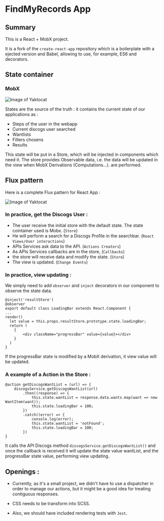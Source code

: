# FindMyRecords App

## Summary

This is a React + MobX project.

It is a fork of the `create-react-app` repository which is a boilerplate with a ejected version and Babel,
allowing to use, for example, ES6 and decorators.

## State container

### MobX

![Image of Yaktocat](https://mobx.js.org/getting-started-assets/overview.png)

States are the source of the truth : it contains the current state of our applications as :

- Steps of the user in the webapp
- Current discogs user searched
- Wantlists
- Filters chosens
- Results

This state will be put in a Store, which will be injected in components which need it.
The store provides Observable data, i.e. the data will be updated in the view when MobX Derivations (Computations...).
are performed. 

## Flux pattern 

Here is a complete Flux pattern for React App :

![Image of Yaktocat](http://blog.soat.fr/wp-content/uploads/2016/04/flux-diagram-white-background.png)


### In practice, get the Discogs User :

- The user receive the initial store with the default state. The state cointainer used is Mobx. (`Store`)
- He will perform a search for a Discogs Profile in the searchbar. (`React Views/User interactions`)
- APIs Services ask data to the API. (`Actions Creators`)
- As APIs Services callbacks are in the store, (`Callbacks`)
- the store will receive data and modify the state. (`Store`)
- The view is updated. (`Change Events`)


### In practice, view updating :

We simply need to add `observer` and `inject` decorators in our component to observe the state data.

    @inject('resultStore')
    @observer
    export default class LoadingBar extends React.Component {
    ...
    render() 
      let value = this.props.resultStore.prototype.state.loadingBar;
      return (
        {
            <div className="progressBar" value={value}></div>
        }
      )
    }

If the progressBar state is modified by a MobX derivation, it view value will be updated.

### A example of a Action in the Store :
    @action getDiscogsWantList = (url) => {
        discogsService.getDiscogsWantList(url)
            .then((response) => {
                this.state.wantList = response.data.wants.map(want => new WantItem(want));
                this.state.loadingBar = 100;
            })
            .catch((error) => {
                console.log(error);
                this.state.wantList = 'notFound';
                this.state.loadingBar = 100;
            })
    }

It calls the API Discogs method `discogsService.getDiscogsWantList()` and once the callback is received it will update the state value wantList, and the progressBar state value, performing view updating.


## Openings :

- Currently, as it's a small project, we didn't have to use a dispatcher in order to manage our actions, but it might be a good idea for treating contiguous responses.

- CSS needs to be transform into SCSS.

- Also, we should have included rendering tests with `Jest`.